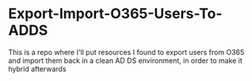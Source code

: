# Export-Import-O365-Users-To-ADDS
This is a repo where I'll put resources I found to export users from O365 and import them back in a clean AD DS environment, in order to make it hybrid afterwards
